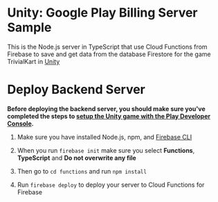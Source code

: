 Unity: Google Play Billing Server Sample
=====================================================

This is the Node.js server in TypeScript that use Cloud Functions from Firebase to save and get data from the database Firestore for the game TrivialKart in
[Unity](https://github.com/zkzhao333/play-unity-plugins/tree/master/GooglePlayPlugins/com.google.play.billing/Samples/TrivialKart)

# Deploy Backend Server

**Before deploying the backend server, you should make sure you've completed the steps to
[setup the Unity game with the Play Developer Console](https://github.com/zkzhao333/play-unity-plugins/blob/master/GooglePlayPlugins/com.google.play.billing/Samples/TrivialKart/README.md).**

1. Make sure you have installed Node.js, npm, and [Firebase CLI](https://firebase.google.com/docs/cli/)

2. When you run `firebase init` make sure you select **Functions**, **TypeScript** and **Do not overwrite any file**

3. Then go to `cd functions` and run `npm install`

4. Run `firebase deploy` to deploy your server to Cloud Functions for Firebase

